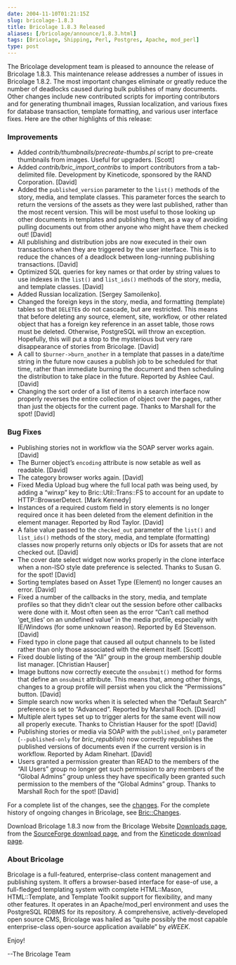 ```yaml
--- 
date: 2004-11-10T01:21:15Z
slug: bricolage-1.8.3
title: Bricolage 1.8.3 Released
aliases: [/bricolage/announce/1.8.3.html]
tags: [Bricolage, Shipping, Perl, Postgres, Apache, mod_perl]
type: post
---
```


The Bricolage development team is pleased to announce the release of Bricolage
1.8.3. This maintenance release addresses a number of issues in Bricolage 1.8.2.
The most important changes eliminate or greatly reduce the number of deadlocks
caused during bulk publishes of many documents. Other changes include new
contributed scripts for importing contributors and for generating thumbnail
images, Russian localization, and various fixes for database transaction,
template formatting, and various user interface fixes. Here are the other
highlights of this release:

### Improvements

-   Added *contrib/thumbnails/precreate-thumbs.pl* script to pre-create
    thumbnails from images. Useful for upgraders. \[Scott\]
-   Added *contrib/bric\_import\_contribs* to import contributors from a
    tab-delimited file. Development by Kineticode, sponsored by the RAND
    Corporation. \[David\]
-   Added the `published_version` parameter to the `list()` methods of the
    story, media, and template classes. This parameter forces the search to
    return the versions of the assets as they were last published, rather than
    the most recent version. This will be most useful to those looking up other
    documents in templates and publishing them, as a way of avoiding pulling
    documents out from other anyone who might have them checked out! \[David\]
-   All publishing and distribution jobs are now executed in their own
    transactions when they are triggered by the user interface. This is to
    reduce the chances of a deadlock between long-running publishing
    transactions. \[David\]
-   Optimized SQL queries for key names or that order by string values to use
    indexes in the `list()` and `list_ids()` methods of the story, media, and
    template classes. \[David\]
-   Added Russian localization. \[Sergey Samoilenko\].
-   Changed the foreign keys in the story, media, and formatting (template)
    tables so that `DELETE`s do not cascade, but are restricted. This means that
    before deleting any source, element, site, workflow, or other related object
    that has a foreign key reference in an asset table, those rows must be
    deleted. Otherwise, PostgreSQL will throw an exception. Hopefully, this will
    put a stop to the mysterious but very rare disappearance of stories from
    Bricolage. \[David\]
-   A call to `$burner->burn_another` in a template that passes in a date/time
    string in the future now causes a publish job to be scheduled for that time,
    rather than immediate burning the document and then scheduling the
    distribution to take place in the future. Reported by Ashlee Caul. \[David\]
-   Changing the sort order of a list of items in a search interface now
    properly reverses the entire collection of object over the pages, rather
    than just the objects for the current page. Thanks to Marshall for the spot!
    \[David\]

### Bug Fixes

-   Publishing stories not in workflow via the SOAP server works again.
    \[David\]
-   The Burner object’s `encoding` attribute is now setable as well as readable.
    \[David\]
-   The category browser works again. \[David\]
-   Fixed Media Upload bug where the full local path was being used, by adding a
    “winxp” key to Bric::Util::Trans::FS to account for an update to
    HTTP::BrowserDetect. \[Mark Kennedy\]
-   Instances of a required custom field in story elements is no longer required
    once it has been deleted from the element definition in the element manager.
    Reported by Rod Taylor. \[David\]
-   A false value passed to the `checked_out` parameter of the `list()` and
    `list_ids()` methods of the story, media, and template (formatting) classes
    now properly returns only objects or IDs for assets that are not checked
    out. \[David\]
-   The cover date select widget now works properly in the clone interface when
    a non-ISO style date preference is selected. Thanks to Susan G. for the
    spot! \[David\]
-   Sorting templates based on Asset Type (Element) no longer causes an error.
    \[David\]
-   Fixed a number of the callbacks in the story, media, and template profiles
    so that they didn’t clear out the session before other callbacks were done
    with it. Most often seen as the error “Can’t call method ‘get\_tiles’ on an
    undefined value” in the media profile, especially with IE/Windows (for some
    unknown reason). Reported by Ed Stevenson. \[David\]
-   Fixed typo in clone page that caused all output channels to be listed rather
    than only those associated with the element itself. \[Scott\]
-   Fixed double listing of the “All” group in the group membership double list
    manager. \[Christian Hauser\]
-   Image buttons now correctly execute the `onsubmit()` method for forms that
    define an `onsubmit` attribute. This means that, among other things, changes
    to a group profile will persist when you click the “Permissions” button.
    \[David\]
-   Simple search now works when it is selected when the “Default Search”
    preference is set to “Advanced”. Reported by Marshall Roch. \[David\]
-   Multiple alert types set up to trigger alerts for the same event will now
    all properly execute. Thanks to Christian Hauser for the spot! \[David\]
-   Publishing stories or media via SOAP with the `published_only` parameter
    (`--published-only` for *bric\_republish*) now correctly republishes the
    published versions of documents even if the current version is in workflow.
    Reported by Adam Rinehart. \[David\]
-   Users granted a permission greater than READ to the members of the “All
    Users” group no longer get such permission to any members of the “Global
    Admins” group unless they have specifically been granted such permission to
    the members of the “Global Admins” group. Thanks to Marshall Roch for the
    spot! \[David\]

For a complete list of the changes, see the [changes]. For the complete history
of ongoing changes in Bricolage, see [Bric::Changes].

Download Bricolage 1.8.3 now from the Bricolage Website [Downloads page], from
the [SourceForge download page], and from the [Kineticode download page].

### About Bricolage

Bricolage is a full-featured, enterprise-class content management and publishing
system. It offers a browser-based interface for ease-of use, a full-fledged
templating system with complete HTML::Mason, HTML::Template, and Template
Toolkit support for flexibility, and many other features. It operates in an
Apache/mod\_perl environment and uses the PostgreSQL RDBMS for its repository. A
comprehensive, actively-developed open source CMS, Bricolage was hailed as
“quite possibly the most capable enterprise-class open-source application
available” by *eWEEK*.

Enjoy!

--The Bricolage Team

  [changes]: http://www.bricolage.cc/news/announce/changes/bricolage-1.8.3/
  [Bric::Changes]: http://www.bricolage.cc/docs/api/current/Bric::Changes
  [Downloads page]: http://www.bricolage.cc/downloads/
  [SourceForge download page]: http://sourceforge.net/project/showfiles.php?group_id=281500
  [Kineticode download page]: https://kineticode.com/bricolage/index2.html

